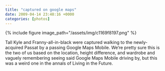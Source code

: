 ```yaml
---
title: "captured on google maps"
date: 2009-04-14 23:48:16 +0000
categories: [photos]
---
```

{% include figure image_path="/assets/img/c1169f8197.png" %}

<p>Tall Kyle and Franny-all-in-black were captured walking to the newly-acquired Passat by a passing Google Maps Mobile. We’re pretty sure this is the two of us based on the location, height difference, and wardrobe and vaguely remembering seeing said Google Maps Mobile driving by, but this was a weird one in the annals of Living in the Future.</p>